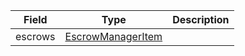 | Field   | Type                                                    | Description |
| ------- | ------------------------------------------------------- | ----------- |
| escrows | [EscrowManagerItem](/aptos/idl/types/EscrowManagerItem) |             |
